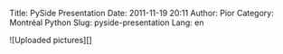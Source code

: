 Title: PySide Presentation
Date: 2011-11-19 20:11
Author: Pior
Category: Montréal Python
Slug: pyside-presentation
Lang: en

<!--:en-->![Uploaded pictures][]

  [Uploaded pictures]: http://montrealpython.org/wp-content/uploads/2011/11/317530_244949208902255_100001615348251_724351_1993358547_n.jpg
